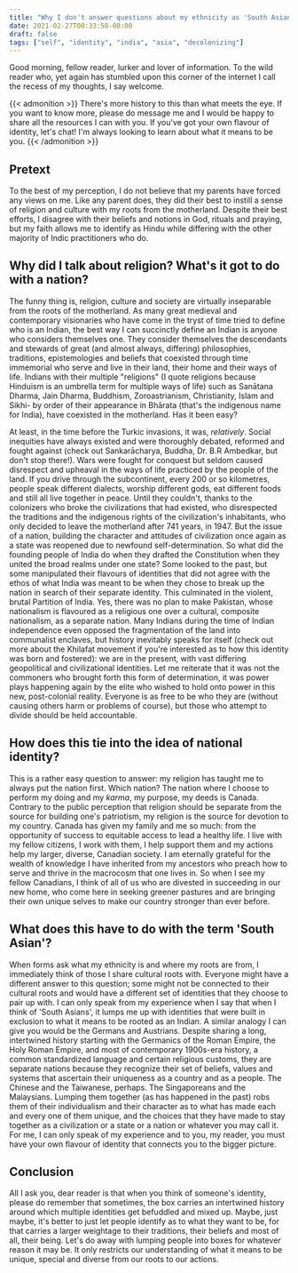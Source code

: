 ```yaml
---
title: "Why I don't answer questions about my ethnicity as 'South Asian'"
date: 2021-02-27T00:33:58-08:00
draft: false
tags: ["self", "identity", "india", "asia", "decolonizing"]
---
```


Good morning, fellow reader, lurker and lover of information. To the wild reader who, yet again has stumbled upon this corner of the internet I call the recess of my thoughts, I say welcome.

{{< admonition >}}
    There's more history to this than what meets the eye. If you want to know more, please do message me and I would be happy to share all the resources I can with you. If you've got your own flavour of identity, let's chat! I'm always looking to learn about what it means to be you.
{{< /admonition >}}


## Pretext

To the best of my perception, I do not believe that my parents have forced any views on me. Like any parent does, they did their best to instill a sense of religion and culture with my roots from the motherland. Despite their best efforts, I disagree with their beliefs and notions in God, rituals and praying, but my faith allows me to identify as Hindu while differing with the other majority of Indic practitioners who do.

## Why did I talk about religion? What's it got to do with a nation?

The funny thing is, religion, culture and society are virtually inseparable from the roots of the motherland. As many great medieval and contemporary visionaries who have come in the tryst of time tried to define who is an Indian, the best way I can succinctly define an Indian is anyone who considers themselves one. They consider themselves the descendants and stewards of great (and almost always, differing) philosophies, traditions, epistemologies and beliefs that coexisted through time immemorial who serve and live in their land, their home and their ways of life. Indians with their multiple "religions" (I quote religions because Hinduism is an umbrella term for multiple ways of life) such as Sanātana Dharma, Jain Dharma, Buddhism, Zoroastrianism, Christianity, Islam and Sikhi- by order of their appearance in Bhārata (that's the indigenous name for India), have coexisted in the motherland. Has it been easy?

At least, in the time before the Turkic invasions, it was, *relatively*. Social inequities have always existed and were thoroughly debated, reformed and fought against (check out Sankarācharya, Buddha, Dr. B.R Ambedkar, but don't stop there!). Wars were fought for conquest but seldom caused disrespect and upheaval in the ways of life practiced by the people of the land. If you drive through the subcontinent, every 200 or so kilometres, people speak different dialects, worship different gods, eat different foods and still all live together in peace. Until they couldn't, thanks to the colonizers who broke the civilizations that had existed, who disrespected the traditions and the indigenous rights of the civilization's inhabitants, who only decided to leave the motherland after 741 years, in 1947. But the issue of a nation, building the character and attitudes of civilization once again as a state was reopened due to newfound self-determination. So what did the founding people of India do when they drafted the Constitution when they united the broad realms under one state? Some looked to the past, but some manipulated their flavours of identities that did not agree with the ethos of what India was meant to be when they chose to break up the nation in search of their separate identity. This culminated in the violent, brutal Partition of India. Yes, there was no plan to make Pakistan, whose nationalism is flavoured as a religious one over a cultural, composite nationalism, as a separate nation. Many Indians during the time of Indian independence even opposed the fragmentation of the land into communalist enclaves, but history inevitably speaks for itself (check out more about the Khilafat movement if you're interested as to how this identity was born and fostered): we are in the present, with vast differing geopolitical and civilizational identities. Let me reiterate that it was not the commoners who brought forth this form of determination, it was power plays happening again by the elite who wished to hold onto power in this new, post-colonial reality. Everyone is as free to be who they are (without causing others harm or problems of course), but those who attempt to divide should be held accountable.

## How does this tie into the idea of national identity?

This is a rather easy question to answer: my religion has taught me to always put the nation first. Which nation? The nation where I choose to perform my doing and my *karma*, my purpose, my deeds is Canada. Contrary to the public perception that religion should be separate from the source for building one's patriotism, my religion is the source for devotion to my country. Canada has given my family and me so much: from the opportunity of success to equitable access to lead a healthy life.  I live with my fellow citizens, I work with them, I help support them and my actions help my larger, diverse, Canadian society. I am eternally grateful for the wealth of knowledge I have inherited from my ancestors who preach how to serve and thrive in the macrocosm that one lives in. So when I see my fellow Canadians, I think of all of us who are divested in succeeding in our new home, who come here in seeking greener pastures and are bringing their own unique selves to make our country stronger than ever before.

## What does this have to do with the term 'South Asian'?

When forms ask what my ethnicity is and where my roots are from, I immediately think of those I share cultural roots with. Everyone might have a different answer to this question; some might not be connected to their cultural roots and would have a different set of identities that they choose to pair up with. I can only speak from my experience when I say that when I think of 'South Asians', it lumps me up with identities that were built in exclusion to what it means to be rooted as an Indian. A similar analogy I can give you would be the Germans and Austrians. Despite sharing a long, intertwined history starting with the Germanics of the Roman Empire, the Holy Roman Empire, and most of contemporary 1900s-era history, a common standardized language and certain religious customs, they are separate nations because they recognize their set of beliefs, values and systems that ascertain their uniqueness as a country and as a people. The Chinese and the Taiwanese, perhaps. The Singaporeans and the Malaysians. Lumping them together (as has happened in the past) robs them of their individualism and their character as to what has made each and every one of them unique, and the choices that they have made to stay together as a civilization or a state or a nation or whatever you may call it. For me, I can only speak of my experience and to you, my reader, you must have your own flavour of identity that connects you to the bigger picture.

## Conclusion

All I ask you, dear reader is that when you think of someone's identity, please do remember that sometimes, the box carries an intertwined history around which multiple identities get befuddled and mixed up. Maybe, just maybe, it's better to just let people identify as to what they want to be, for that carries a larger weightage to their traditions, their beliefs and most of all, their being. Let's do away with lumping people into boxes for whatever reason it may be.  It only restricts our understanding of what it means to be unique, special and diverse from our roots to our actions.
